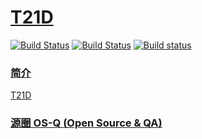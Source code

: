 ﻿# [T21D](https://github.com/OS-Q/T21D)

[![Build Status](https://github.com/OS-Q/T21D/workflows/ubuntu/badge.svg)](https://github.com/OS-Q/T21D/actions/workflows/ubuntu.yml)
[![Build Status](https://travis-ci.com/OS-Q/T21D.svg?branch=master)](https://travis-ci.com/OS-Q/T21D)
[![Build status](https://ci.appveyor.com/api/projects/status/3n82nq856e58o89g?svg=true)](https://ci.appveyor.com/project/Qitas/T21D)

### [简介](https://github.com/OS-Q/T21D/wiki)

[T21D](https://github.com/OS-Q/T21D)

### [源圈 OS-Q (Open Source & QA) ](http://www.OS-Q.com)
